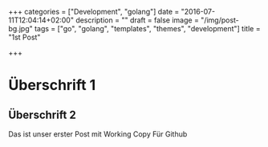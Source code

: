 +++
categories = ["Development", "golang"]
date = "2016-07-11T12:04:14+02:00"
description = ""
draft = false
image = "/img/post-bg.jpg"
tags = ["go", "golang", "templates", "themes", "development"]
title = "1st Post"

+++
# Überschrift 1

## Überschrift 2

Das ist unser erster Post mit Working Copy Für Github
